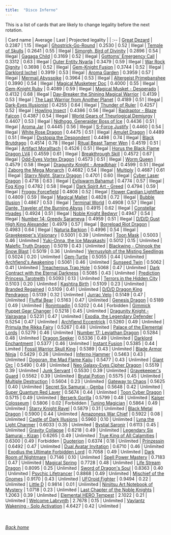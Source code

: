```yaml
---
title:  "Disco Inferno"
---
```


This is a list of cards that are likely to change legality before the next rotation.

| Card name | Average | Last | Projected legality |
| :-- |
[Great Dezard](https://db.ygoprodeck.com/card/?search=Great%20Dezard) | 0.2387 | 1.15 | Illegal |
[Ghostrick-Go-Round](https://db.ygoprodeck.com/card/?search=Ghostrick-Go-Round) | 0.2530 | 0.52 | Illegal |
[Temple of Skulls](https://db.ygoprodeck.com/card/?search=Temple%20of%20Skulls) | 0.2641 | 0.55 | Illegal |
[Simorgh, Bird of Divinity](https://db.ygoprodeck.com/card/?search=Simorgh,%20Bird%20of%20Divinity) | 0.2896 | 0.54 | Illegal |
[Gagaga Child](https://db.ygoprodeck.com/card/?search=Gagaga%20Child) | 0.3169 | 0.52 | Illegal |
[Gottoms' Emergency Call](https://db.ygoprodeck.com/card/?search=Gottoms'%20Emergency%20Call) | 0.3312 | 0.63 | Illegal |
[Outer Entity Nyarla](https://db.ygoprodeck.com/card/?search=Outer%20Entity%20Nyarla) | 0.3479 | 0.59 | Illegal |
[War Rock Dignity](https://db.ygoprodeck.com/card/?search=War%20Rock%20Dignity) | 0.3698 | 0.52 | Illegal |
[Gem-Knight Fusion](https://db.ygoprodeck.com/card/?search=Gem-Knight%20Fusion) | 0.3744 | 0.52 | Illegal |
[Darklord Ixchel](https://db.ygoprodeck.com/card/?search=Darklord%20Ixchel) | 0.3919 | 0.53 | Illegal |
[Aroma Garden](https://db.ygoprodeck.com/card/?search=Aroma%20Garden) | 0.3959 | 0.57 | Illegal |
[Mermail Abysspike](https://db.ygoprodeck.com/card/?search=Mermail%20Abysspike) | 0.3964 | 0.53 | Illegal |
[Altergeist Primebanshee](https://db.ygoprodeck.com/card/?search=Altergeist%20Primebanshee) | 0.3990 | 0.54 | Illegal |
[Magical Musketeer Doc](https://db.ygoprodeck.com/card/?search=Magical%20Musketeer%20Doc) | 0.4000 | 0.55 | Illegal |
[Gem-Knight Ruby](https://db.ygoprodeck.com/card/?search=Gem-Knight%20Ruby) | 0.4089 | 0.59 | Illegal |
[Magical Musket - Desperado](https://db.ygoprodeck.com/card/?search=Magical%20Musket%20-%20Desperado) | 0.4132 | 0.68 | Illegal |
[Day-Breaker the Shining Magical Warrior](https://db.ygoprodeck.com/card/?search=Day-Breaker%20the%20Shining%20Magical%20Warrior) | 0.4139 | 0.53 | Illegal |
[The Last Warrior from Another Planet](https://db.ygoprodeck.com/card/?search=The%20Last%20Warrior%20from%20Another%20Planet) | 0.4189 | 0.51 | Illegal |
[Dark-Eyes Illusionist](https://db.ygoprodeck.com/card/?search=Dark-Eyes%20Illusionist) | 0.4255 | 0.64 | Illegal |
[Thunder of Ruler](https://db.ygoprodeck.com/card/?search=Thunder%20of%20Ruler) | 0.4257 | 0.52 | Illegal |
[Howling Insect](https://db.ygoprodeck.com/card/?search=Howling%20Insect) | 0.4386 | 0.56 | Illegal |
[Raidraptor - Blaze Falcon](https://db.ygoprodeck.com/card/?search=Raidraptor%20-%20Blaze%20Falcon) | 0.4387 | 0.54 | Illegal |
[World Gears of Theurlogical Demiurgy](https://db.ygoprodeck.com/card/?search=World%20Gears%20of%20Theurlogical%20Demiurgy) | 0.4407 | 0.53 | Illegal |
[Nidhogg, Generaider Boss of Ice](https://db.ygoprodeck.com/card/?search=Nidhogg,%20Generaider%20Boss%20of%20Ice) | 0.4436 | 0.51 | Illegal |
[Aroma Jar](https://db.ygoprodeck.com/card/?search=Aroma%20Jar) | 0.4445 | 0.56 | Illegal |
[S-Force Justify](https://db.ygoprodeck.com/card/?search=S-Force%20Justify) | 0.4460 | 0.54 | Illegal |
[White Rose Dragon](https://db.ygoprodeck.com/card/?search=White%20Rose%20Dragon) | 0.4475 | 0.51 | Illegal |
[Amulet Dragon](https://db.ygoprodeck.com/card/?search=Amulet%20Dragon) | 0.4489 | 0.51 | Illegal |
[Dystopia the Despondent](https://db.ygoprodeck.com/card/?search=Dystopia%20the%20Despondent) | 0.4498 | 0.74 | Illegal |
[Black Brutdrago](https://db.ygoprodeck.com/card/?search=Black%20Brutdrago) | 0.4514 | 0.78 | Illegal |
[Ritual Beast Tamer Wen](https://db.ygoprodeck.com/card/?search=Ritual%20Beast%20Tamer%20Wen) | 0.4519 | 0.51 | Illegal |
[Artifact Moralltach](https://db.ygoprodeck.com/card/?search=Artifact%20Moralltach) | 0.4526 | 0.51 | Illegal |
[Horus the Black Flame Dragon LV4](https://db.ygoprodeck.com/card/?search=Horus%20the%20Black%20Flame%20Dragon%20LV4) | 0.4559 | 0.61 | Illegal |
[Breakthrough Skill](https://db.ygoprodeck.com/card/?search=Breakthrough%20Skill) | 0.4572 | 0.67 | Illegal |
[Odd-Eyes Vortex Dragon](https://db.ygoprodeck.com/card/?search=Odd-Eyes%20Vortex%20Dragon) | 0.4573 | 0.51 | Illegal |
[Worm Queen](https://db.ygoprodeck.com/card/?search=Worm%20Queen) | 0.4579 | 0.58 | Illegal |
[Dragunity Knight - Areadbhair](https://db.ygoprodeck.com/card/?search=Dragunity%20Knight%20-%20Areadbhair) | 0.4599 | 0.51 | Illegal |
[Zaborg the Mega Monarch](https://db.ygoprodeck.com/card/?search=Zaborg%20the%20Mega%20Monarch) | 0.4682 | 0.54 | Illegal |
[Multiply](https://db.ygoprodeck.com/card/?search=Multiply) | 0.4687 | 0.61 | Illegal |
[Starry Night, Starry Dragon](https://db.ygoprodeck.com/card/?search=Starry%20Night,%20Starry%20Dragon) | 0.4701 | 0.60 | Illegal |
[Cyber Laser Dragon](https://db.ygoprodeck.com/card/?search=Cyber%20Laser%20Dragon) | 0.4718 | 0.63 | Illegal |
[Evilswarm Bahamut](https://db.ygoprodeck.com/card/?search=Evilswarm%20Bahamut) | 0.4774 | 0.57 | Illegal |
[Fog King](https://db.ygoprodeck.com/card/?search=Fog%20King) | 0.4782 | 0.58 | Illegal |
[Dark Spirit Art - Greed](https://db.ygoprodeck.com/card/?search=Dark%20Spirit%20Art%20-%20Greed) | 0.4794 | 0.59 | Illegal |
[Froggy Forcefield](https://db.ygoprodeck.com/card/?search=Froggy%20Forcefield) | 0.4808 | 0.52 | Illegal |
[Flower Cardian Lightflare](https://db.ygoprodeck.com/card/?search=Flower%20Cardian%20Lightflare) | 0.4809 | 0.59 | Illegal |
[Magical Mallet](https://db.ygoprodeck.com/card/?search=Magical%20Mallet) | 0.4828 | 0.72 | Illegal |
[Bubble Illusion](https://db.ygoprodeck.com/card/?search=Bubble%20Illusion) | 0.4867 | 0.53 | Illegal |
[Terminal World](https://db.ygoprodeck.com/card/?search=Terminal%20World) | 0.4908 | 0.57 | Illegal |
[Dante, Traveler of the Burning Abyss](https://db.ygoprodeck.com/card/?search=Dante,%20Traveler%20of%20the%20Burning%20Abyss) | 0.4915 | 0.62 | Illegal |
[Constellar Hyades](https://db.ygoprodeck.com/card/?search=Constellar%20Hyades) | 0.4924 | 0.51 | Illegal |
[Noble Knight Bedwyr](https://db.ygoprodeck.com/card/?search=Noble%20Knight%20Bedwyr) | 0.4947 | 0.54 | Illegal |
[Number 14: Greedy Sarameya](https://db.ygoprodeck.com/card/?search=Number%2014:%20Greedy%20Sarameya) | 0.4959 | 0.51 | Illegal |
[D/D/D Gust High King Alexander](https://db.ygoprodeck.com/card/?search=D/D/D%20Gust%20High%20King%20Alexander) | 0.4979 | 0.57 | Illegal |
[Borreload Riot Dragon](https://db.ygoprodeck.com/card/?search=Borreload%20Riot%20Dragon) | 0.4983 | 0.64 | Illegal |
[Naturia Barkion](https://db.ygoprodeck.com/card/?search=Naturia%20Barkion) | 0.4996 | 0.54 | Illegal |
[Gravekeeper's Visionary](https://db.ygoprodeck.com/card/?search=Gravekeeper's%20Visionary) | 0.5001 | 0.39 | Unlimited |
[Toon Mask](https://db.ygoprodeck.com/card/?search=Toon%20Mask) | 0.5003 | 0.46 | Unlimited |
[Yuki-Onna, the Ice Mayakashi](https://db.ygoprodeck.com/card/?search=Yuki-Onna,%20the%20Ice%20Mayakashi) | 0.5012 | 0.15 | Unlimited |
[Malefic Truth Dragon](https://db.ygoprodeck.com/card/?search=Malefic%20Truth%20Dragon) | 0.5019 | 0.43 | Unlimited |
[Blackwing - Chinook the Snow Blast](https://db.ygoprodeck.com/card/?search=Blackwing%20-%20Chinook%20the%20Snow%20Blast) | 0.5019 | 0.36 | Unlimited |
[Vernusylph of the Misting Seedlings](https://db.ygoprodeck.com/card/?search=Vernusylph%20of%20the%20Misting%20Seedlings) | 0.5024 | 0.20 | Unlimited |
[Gem-Turtle](https://db.ygoprodeck.com/card/?search=Gem-Turtle) | 0.5055 | 0.44 | Unlimited |
[Archfiend's Awakening](https://db.ygoprodeck.com/card/?search=Archfiend's%20Awakening) | 0.5061 | 0.46 | Unlimited |
[Sunseed Twin](https://db.ygoprodeck.com/card/?search=Sunseed%20Twin) | 0.5062 | 0.41 | Unlimited |
[Treacherous Trap Hole](https://db.ygoprodeck.com/card/?search=Treacherous%20Trap%20Hole) | 0.5068 | 0.47 | Unlimited |
[Dark Contract with the Eternal Darkness](https://db.ygoprodeck.com/card/?search=Dark%20Contract%20with%20the%20Eternal%20Darkness) | 0.5085 | 0.43 | Unlimited |
[Prediction Princess Tarotreith](https://db.ygoprodeck.com/card/?search=Prediction%20Princess%20Tarotreith) | 0.5093 | 0.13 | Unlimited |
[Terrors in the Hidden City](https://db.ygoprodeck.com/card/?search=Terrors%20in%20the%20Hidden%20City) | 0.5103 | 0.20 | Unlimited |
[Kashtira Birth](https://db.ygoprodeck.com/card/?search=Kashtira%20Birth) | 0.5109 | 0.23 | Unlimited |
[Branded Regained](https://db.ygoprodeck.com/card/?search=Branded%20Regained) | 0.5109 | 0.41 | Unlimited |
[D/D/D Dragon King Pendragon](https://db.ygoprodeck.com/card/?search=D/D/D%20Dragon%20King%20Pendragon) | 0.5139 | 0.32 | Unlimited |
[Jurrac Velo](https://db.ygoprodeck.com/card/?search=Jurrac%20Velo) | 0.5149 | 0.47 | Unlimited |
[Fluffal Bear](https://db.ygoprodeck.com/card/?search=Fluffal%20Bear) | 0.5163 | 0.47 | Unlimited |
[Genesis Dragon](https://db.ygoprodeck.com/card/?search=Genesis%20Dragon) | 0.5189 | 0.49 | Unlimited |
[Ronintoadin](https://db.ygoprodeck.com/card/?search=Ronintoadin) | 0.5202 | 0.44 | Forbidden |
[Gimmick Puppet Gear Changer](https://db.ygoprodeck.com/card/?search=Gimmick%20Puppet%20Gear%20Changer) | 0.5218 | 0.45 | Unlimited |
[Dragunity Knight - Vajrayana](https://db.ygoprodeck.com/card/?search=Dragunity%20Knight%20-%20Vajrayana) | 0.5231 | 0.47 | Unlimited |
[Exodia, the Legendary Defender](https://db.ygoprodeck.com/card/?search=Exodia,%20the%20Legendary%20Defender) | 0.5254 | 0.47 | Unlimited |
[Archfiend Eccentrick](https://db.ygoprodeck.com/card/?search=Archfiend%20Eccentrick) | 0.5260 | 0.49 | Unlimited |
[Primula the Rikka Fairy](https://db.ygoprodeck.com/card/?search=Primula%20the%20Rikka%20Fairy) | 0.5267 | 0.48 | Unlimited |
[Palace of the Elemental Lords](https://db.ygoprodeck.com/card/?search=Palace%20of%20the%20Elemental%20Lords) | 0.5279 | 0.46 | Unlimited |
[Number 17: Leviathan Dragon](https://db.ygoprodeck.com/card/?search=Number%2017:%20Leviathan%20Dragon) | 0.5284 | 0.48 | Unlimited |
[Dragon Seeker](https://db.ygoprodeck.com/card/?search=Dragon%20Seeker) | 0.5336 | 0.49 | Unlimited |
[Darklord Enchantment](https://db.ygoprodeck.com/card/?search=Darklord%20Enchantment) | 0.5377 | 0.46 | Unlimited |
[Instant Fusion](https://db.ygoprodeck.com/card/?search=Instant%20Fusion) | 0.5385 | 0.44 | Limited |
[Fossil Warrior Skull King](https://db.ygoprodeck.com/card/?search=Fossil%20Warrior%20Skull%20King) | 0.5389 | 0.43 | Unlimited |
[Blade Armor Ninja](https://db.ygoprodeck.com/card/?search=Blade%20Armor%20Ninja) | 0.5429 | 0.26 | Unlimited |
[Inferno Hammer](https://db.ygoprodeck.com/card/?search=Inferno%20Hammer) | 0.5463 | 0.43 | Unlimited |
[Dogoran, the Mad Flame Kaiju](https://db.ygoprodeck.com/card/?search=Dogoran,%20the%20Mad%20Flame%20Kaiju) | 0.5477 | 0.43 | Unlimited |
[Giant Orc](https://db.ygoprodeck.com/card/?search=Giant%20Orc) | 0.5490 | 0.49 | Unlimited |
[Neo Galaxy-Eyes Cipher Dragon](https://db.ygoprodeck.com/card/?search=Neo%20Galaxy-Eyes%20Cipher%20Dragon) | 0.5519 | 0.39 | Unlimited |
[Junk Servant](https://db.ygoprodeck.com/card/?search=Junk%20Servant) | 0.5530 | 0.39 | Unlimited |
[Gravekeeper's Guard](https://db.ygoprodeck.com/card/?search=Gravekeeper's%20Guard) | 0.5562 | 0.39 | Unlimited |
[Brutal Potion](https://db.ygoprodeck.com/card/?search=Brutal%20Potion) | 0.5575 | 0.45 | Unlimited |
[Multiple Destruction](https://db.ygoprodeck.com/card/?search=Multiple%20Destruction) | 0.5604 | 0.23 | Unlimited |
[Gateway to Chaos](https://db.ygoprodeck.com/card/?search=Gateway%20to%20Chaos) | 0.5625 | 0.40 | Unlimited |
[Secret Six Samurai - Genba](https://db.ygoprodeck.com/card/?search=Secret%20Six%20Samurai%20-%20Genba) | 0.5648 | 0.42 | Unlimited |
[Super Quantum Red Layer](https://db.ygoprodeck.com/card/?search=Super%20Quantum%20Red%20Layer) | 0.5674 | 0.44 | Unlimited |
[Toon Cyber Dragon](https://db.ygoprodeck.com/card/?search=Toon%20Cyber%20Dragon) | 0.5715 | 0.49 | Unlimited |
[Berserk Gorilla](https://db.ygoprodeck.com/card/?search=Berserk%20Gorilla) | 0.5799 | 0.48 | Unlimited |
[Kaiser Colosseum](https://db.ygoprodeck.com/card/?search=Kaiser%20Colosseum) | 0.5806 | 0.02 | Forbidden |
[Tuning Magician](https://db.ygoprodeck.com/card/?search=Tuning%20Magician) | 0.5864 | 0.49 | Unlimited |
[Starry Knight Rayel](https://db.ygoprodeck.com/card/?search=Starry%20Knight%20Rayel) | 0.5879 | 0.31 | Unlimited |
[Black Metal Dragon](https://db.ygoprodeck.com/card/?search=Black%20Metal%20Dragon) | 0.5900 | 0.44 | Unlimited |
[Amazoness War Chief](https://db.ygoprodeck.com/card/?search=Amazoness%20War%20Chief) | 0.5922 | 0.08 | Unlimited |
[Castle of Dark Illusions](https://db.ygoprodeck.com/card/?search=Castle%20of%20Dark%20Illusions) | 0.5960 | 0.10 | Unlimited |
[Lyna the Light Charmer](https://db.ygoprodeck.com/card/?search=Lyna%20the%20Light%20Charmer) | 0.6033 | 0.35 | Unlimited |
[Bystial Saronir](https://db.ygoprodeck.com/card/?search=Bystial%20Saronir) | 0.6113 | 0.45 | Unlimited |
[Gravity Collapse](https://db.ygoprodeck.com/card/?search=Gravity%20Collapse) | 0.6218 | 0.49 | Unlimited |
[Legendary Six Samurai - Kizan](https://db.ygoprodeck.com/card/?search=Legendary%20Six%20Samurai%20-%20Kizan) | 0.6265 | 0.49 | Unlimited |
[True King of All Calamities](https://db.ygoprodeck.com/card/?search=True%20King%20of%20All%20Calamities) | 0.6300 | 0.49 | Forbidden |
[Duoterion](https://db.ygoprodeck.com/card/?search=Duoterion) | 0.6374 | 0.18 | Unlimited |
[Prinzessin](https://db.ygoprodeck.com/card/?search=Prinzessin) | 0.6492 | 0.47 | Unlimited |
[Dual Avatar Invitation](https://db.ygoprodeck.com/card/?search=Dual%20Avatar%20Invitation) | 0.6710 | 0.46 | Unlimited |
[Exodius the Ultimate Forbidden Lord](https://db.ygoprodeck.com/card/?search=Exodius%20the%20Ultimate%20Forbidden%20Lord) | 0.7058 | 0.49 | Unlimited |
[Dark Room of Nightmare](https://db.ygoprodeck.com/card/?search=Dark%20Room%20of%20Nightmare) | 0.7146 | 0.10 | Unlimited |
[Spell Power Mastery](https://db.ygoprodeck.com/card/?search=Spell%20Power%20Mastery) | 0.7183 | 0.47 | Unlimited |
[Magical Spring](https://db.ygoprodeck.com/card/?search=Magical%20Spring) | 0.7728 | 0.48 | Unlimited |
[Life Stream Dragon](https://db.ygoprodeck.com/card/?search=Life%20Stream%20Dragon) | 0.8095 | 0.25 | Unlimited |
[Sword of Dragon's Soul](https://db.ygoprodeck.com/card/?search=Sword%20of%20Dragon's%20Soul) | 0.8363 | 0.40 | Unlimited |
[Psychic Lifetrancer](https://db.ygoprodeck.com/card/?search=Psychic%20Lifetrancer) | 0.8868 | 0.49 | Unlimited |
[Mischief of the Gnomes](https://db.ygoprodeck.com/card/?search=Mischief%20of%20the%20Gnomes) | 0.9170 | 0.43 | Unlimited |
[UFOroid Fighter](https://db.ygoprodeck.com/card/?search=UFOroid%20Fighter) | 0.9494 | 0.22 | Unlimited |
[Little D](https://db.ygoprodeck.com/card/?search=Little%20D) | 0.9814 | 0.01 | Unlimited |
[Ninjitsu Art Notebook of Mystery](https://db.ygoprodeck.com/card/?search=Ninjitsu%20Art%20Notebook%20of%20Mystery) | 1.0718 | 0.23 | Unlimited |
[Last Chapter of the Noble Knights](https://db.ygoprodeck.com/card/?search=Last%20Chapter%20of%20the%20Noble%20Knights) | 1.2063 | 0.39 | Unlimited |
[Elemental HERO Tempest](https://db.ygoprodeck.com/card/?search=Elemental%20HERO%20Tempest) | 2.1022 | 0.21 | Unlimited |
[Welcome Labrynth](https://db.ygoprodeck.com/card/?search=Welcome%20Labrynth) | 2.7678 | 0.15 | Unlimited |
[Vaylantz Wakening - Solo Activation](https://db.ygoprodeck.com/card/?search=Vaylantz%20Wakening%20-%20Solo%20Activation) | 4.6427 | 0.42 | Unlimited |

<br>

###### [Back home](index)